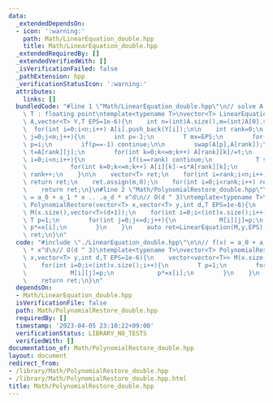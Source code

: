 ```yaml
---
data:
  _extendedDependsOn:
  - icon: ':warning:'
    path: Math/LinearEquation_double.hpp
    title: Math/LinearEquation_double.hpp
  _extendedRequiredBy: []
  _extendedVerifiedWith: []
  _isVerificationFailed: false
  _pathExtension: hpp
  _verificationStatusIcon: ':warning:'
  attributes:
    links: []
  bundledCode: "#line 1 \"Math/LinearEquation_double.hpp\"\n// solve A * X = Y\n//\
    \ T : floating point\ntemplate<typename T>\nvector<T> LinearEquation(vector<vector<T>>\
    \ A,vector<T> Y,T EPS=1e-6){\n    int n=(int)A.size(),m=(int)A[0].size();\n  \
    \  for(int i=0;i<n;i++) A[i].push_back(Y[i]);\n\n    int rank=0;\n    for(int\
    \ j=0;j<m;j++){\n        int p=-1;\n        T mx=EPS;\n        for(int i=rank;i<n;i++)if(chmax(mx,abs(A[i][j])))\
    \ p=i;\n        if(p==-1) continue;\n\n        swap(A[p],A[rank]);\n        T\
    \ t=A[rank][j];\n        for(int k=0;k<=m;k++) A[rank][k]/=t;\n        for(int\
    \ i=0;i<n;i++){\n            if(i==rank) continue;\n            T s=A[i][j];\n\
    \            for(int k=0;k<=m;k++) A[i][k]-=s*A[rank][k];\n        }\n       \
    \ rank++;\n    }\n\n    vector<T> ret;\n    for(int i=rank;i<n;i++)if(abs(A[i][m])>EPS)\
    \ return ret;\n    ret.assign(m,0);\n    for(int i=0;i<rank;i++) ret[i]=A[i][m];\n\
    \    return ret;\n}\n#line 2 \"Math/PolynomialRestore_double.hpp\"\n\n// f(x)\
    \ = a_0 + a_1 * x .. .a_d * x^d\n// O(d ^ 3)\ntemplate<typename T>\nvector<T>\
    \ PolynomialRestore(vector<T> x,vector<T> y,int d,T EPS=1e-6){\n    vector<vector<T>>\
    \ M(x.size(),vector<T>(d+1));\n    for(int i=0;i<(int)x.size();i++){\n       \
    \ T p=1;\n        for(int j=0;j<=d;j++){\n            M[i][j]=p;\n           \
    \ p*=x[i];\n        }\n    }\n    auto ret=LinearEquation(M,y,EPS);\n    return\
    \ ret;\n}\n"
  code: "#include \"./LinearEquation_double.hpp\"\n\n// f(x) = a_0 + a_1 * x .. .a_d\
    \ * x^d\n// O(d ^ 3)\ntemplate<typename T>\nvector<T> PolynomialRestore(vector<T>\
    \ x,vector<T> y,int d,T EPS=1e-6){\n    vector<vector<T>> M(x.size(),vector<T>(d+1));\n\
    \    for(int i=0;i<(int)x.size();i++){\n        T p=1;\n        for(int j=0;j<=d;j++){\n\
    \            M[i][j]=p;\n            p*=x[i];\n        }\n    }\n    auto ret=LinearEquation(M,y,EPS);\n\
    \    return ret;\n}\n"
  dependsOn:
  - Math/LinearEquation_double.hpp
  isVerificationFile: false
  path: Math/PolynomialRestore_double.hpp
  requiredBy: []
  timestamp: '2023-04-05 23:10:22+09:00'
  verificationStatus: LIBRARY_NO_TESTS
  verifiedWith: []
documentation_of: Math/PolynomialRestore_double.hpp
layout: document
redirect_from:
- /library/Math/PolynomialRestore_double.hpp
- /library/Math/PolynomialRestore_double.hpp.html
title: Math/PolynomialRestore_double.hpp
---
```

